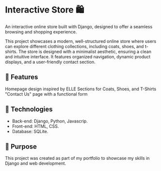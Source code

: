 # Interactive Store 🛍️
An interactive online store built with Django, designed to offer a seamless browsing and shopping experience.

This project showcases a modern, well-structured online store where users can explore different clothing collections, including coats, shoes, and t-shirts. The store is designed with a minimalist aesthetic, ensuring a clean and intuitive interface.
It features organized navigation, dynamic product displays, and a user-friendly contact section.

## 📌 Features
Homepage design inspired by ELLE
Sections for Coats, Shoes, and T-Shirts
"Contact Us" page with a functional form 

## 🚀 Technologies
- Back-end: Django, Python, Javascrip.
- Front-end: HTML, CSS.
- Database: SQLite.

## 🎯 Purpose
This project was created as part of my portfolio to showcase my skills in Django and web development.
